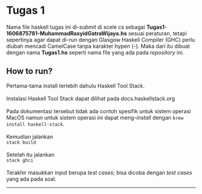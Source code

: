 # Tugas 1

Nama file haskell tugas ini di-*submit* di scele cs sebagai **Tugas1-1606875781-MuhammadRasyidGatraWijaya.hs** sesuai peraturan, tetapi sepertinya agar dapat di-run dengan Glasgow Haskell Compiler (GHC) perlu diubah mencadi CamelCase tanpa karakter hypen (-). Maka dari itu dibuat dengan nama **Tugas1.hs** seperti nama file yang ada pada *repository* ini.

## How to run?
Pertama-tama install terlebih dahulu Haskell Tool Stack.<br><br>
Instalasi Haskell Tool Stack dapat dilihat pada docs.haskellstack.org<br><br>
Pada dokumentasi tersebut tidak ada contoh spesifik untuk sistem operasi MacOS namun untuk sistem operasi ini dapat meng-*install* dengan `brew install haskell-stack`.<br><br>
Kemudian jalankan <br>
`
stack build
`
<br><br>
Setelah itu jalankan 
<br>
`
stack ghci
`
<br><br>
Terakhir masukkan input berupa *test cases*; bisa dicoba dengan *test cases* yang ada pada soal.
***